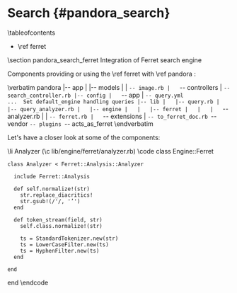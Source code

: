 Search    {#pandora_search}
======

\tableofcontents

- \ref ferret

\section pandora_search_ferret Integration of Ferret search engine

Components providing or using the \ref ferret with \ref pandora :

\verbatim
  pandora
  |-- app
  |   |-- models
  |   |   `-- image.rb
  |   `-- controllers
  |       `-- search_controller.rb
  |-- config
  |   `-- app
  |       `-- query.yml                 ...  Set default_engine handling queries
  |-- lib
  |   |-- query.rb
  |   |-- query_analyzer.rb
  |   |-- engine
  |   |   |-- ferret
  |   |   |   `-- analyzer.rb
  |   |   `-- ferret.rb
  |   `-- extensions
  |       `-- to_ferret_doc.rb
  `-- vendor
      `-- plugins
          `-- acts_as_ferret
\endverbatim

Let's have a closer look at some of the components:

  \li Analyzer (\c lib/engine/ferret/analyzer.rb)
  \code
  class Engine::Ferret

    class Analyzer < Ferret::Analysis::Analyzer

      include Ferret::Analysis

      def self.normalize!(str)
        str.replace_diacritics!
        str.gsub!(/'/, '’')
      end

      def token_stream(field, str)
        self.class.normalize!(str)

        ts = StandardTokenizer.new(str)
        ts = LowerCaseFilter.new(ts)
        ts = HyphenFilter.new(ts)
      end

    end

  end
  \endcode
